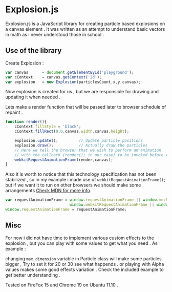 # Explosion.js

Explosion.js is a JavaScript library for creating particle based explosions on a canvas element .
It was written as an attempt to understand basic vectors in math as i never understood those in school . 

## Use of the library

Create Explosion : 
``` javascript 
var canvas 		= document.getElementById('playground');
var cContext 	= canvas.getContext('2d');
var explosion 	= new Explosion(particlesCount,x,y,canvas);
```
Now explosion is created for us , but we are responsible for drawing and updating it when needed .

Lets make a render function that will be passed later to browser schedule of repaint .
``` javascript 
function render(){
	cContext.fillStyle = 'black';							
	cContext.fillRect(0,0,canvas.width,canvas.height);

	explosion.update();			// Update particle positions
	explosion.draw();			// Actually draw the particles
	// Here we tell the browser that we wish to perform an animation 
	// with the callback (render(); in our case) to be invoked before repaint .
	webkitRequestAnimationFrame(render,canvas);
}
```

Also it is worth to notice that this technology specification has not been stabilized , so 
in my example i made use of `webkitRequestAnimationFrame();` but if we want it to run on other browsers
we should make some arrangements [Check MDN for more info](https://developer.mozilla.org/en-US/docs/DOM/window.requestAnimationFrame). 
``` javascript 
var requestAnimationFrame = window.requestAnimationFrame || window.mozRequestAnimationFrame ||
                            window.webkitRequestAnimationFrame || window.msRequestAnimationFrame;
window.requestAnimationFrame = requestAnimationFrame;
```

## Misc
For now i did not have time to implement various custom effects to the explosion , but you can play with some values to get what you need .
As example :

changing `max_dimension` variable in Particle class will make some particles bigger , Try to set it for 20 or 30 see what happends . or playing with Alpha values makes some good effects variation .
Check the included example to get better understanding .


Tested on FireFox 15 and Chrome 19 on Ubuntu 11.10 .






